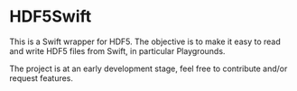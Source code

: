 # HDF5Swift

This is a Swift wrapper for HDF5. The objective is to make it easy to read and write HDF5 files from Swift, in particular Playgrounds.

The project is at an early development stage, feel free to contribute and/or request features.
